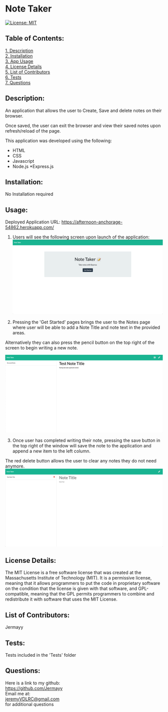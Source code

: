 # Note Taker
[![License: MIT](https://img.shields.io/badge/License-MIT-yellow.svg)](https://opensource.org/licenses/MIT)  
 ## Table of Contents:  
[1. Description](#Description)  
[2. Installation](#Installation)  
[3. App Usage](#Usage)  
[4. License Details](#License-Details)  
[5. List of Contributors](#List-of-Contributors)  
[6. Tests](#Tests)  
[7. Questions](#Questions)  
## Description:
An application that allows the user to Create, Save and delete notes on their browser.

Once saved, the user can exit the browser and view their saved notes upon refresh/reload of the page.

This application was developed using the following:
 * HTML
 * CSS
 * Javascript
 * Node.js
 *Express.js

## Installation:

No Installation required

## Usage:
Deployed Application URL: https://afternoon-anchorage-54862.herokuapp.com/


1. Users will see the following screen upon launch of the application:
![](/screenshots/index.png)



2. Pressing the 'Get Started' pages brings the user to the Notes page where user will be able to add a Note Title and note text in the provided areas.

Alternatively they can also press the pencil button on the top right of the screen to begin writing a new note.

![](/screenshots/notes1.png)


3. Once user has completed writing their note, pressing the save button in the top right of the window will save the note to the application and append a new item to the left column.

The red delete button allows the user to clear any notes they do not need anymore.
![](/screenshots/notes2.png)

## License Details:  

 The MIT License is a free software license that was created at the Massachusetts Institute of Technology (MIT). It is a permissive license, meaning that it allows programmers to put the code in proprietary software on the condition that the license is given with that software, and GPL-compatible, meaning that the GPL permits programmers to combine and redistribute it with software that uses the MIT License.  
  
 
## List of Contributors: 
Jermayy
 
## Tests: 
Tests included in the 'Tests' folder
## Questions:
 Here is a link to my github:  
https://github.com/Jermayy  
 Email me at:  
jeremyVDLRC@gmail.com  
for additional questions

